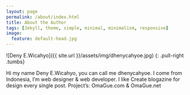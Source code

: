 ```yaml
---
layout: page
permalink: /about/index.html
title: About the Author
tags: [Jekyll, theme, simple, minimal, minimalism, responsive]
image:
  feature: default-head.jpg
---
```


![Deny E.Wicahyo]({{ site.url }}/assets/img/dhenycahyoe.jpg)
{: .pull-right .tumbs}
<p>Hi my name Deny E.Wicahyo, you can call me dhenycahyoe. I come from Indonesia, I&rsquo;m web designer <span class="amp">&amp;</span> web developer. I like Create blogazine for design every single post. Project&rsquo;s: OmaGue.com <span class="amp">&amp;</span> OmaGue.net</p>
